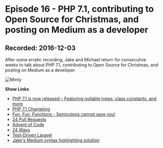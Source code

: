 # Episode 16 - PHP 7.1, contributing to Open Source for Christmas, and posting on Medium as a developer

## Recorded: 2016-12-03

After some erratic recording, Jake and Michael return for consecutive weeks to talk about PHP 7.1, contributing to Open Source for Christmas, and posting on Medium as a developer.

![Minty](http://d.pr/i/V93u+)

**Show Links**

* [PHP 7.1 is now released – Featuring nullable types, class constants, and more](https://laravel-news.com/php-7-1)
* [PHP 7.1 Changelog](http://www.php.net/ChangeLog-7.php#7.1.0)
* [Fun, Fun, Functions - Semicolons cannot save you!](https://www.youtube.com/watch?v=Qlr-FGbhKaI)
* [24 Pull Requests](https://24pullrequests.com)
* [Advent of Code](http://adventofcode.com)
* [24 Ways](https://24ways.org)
* [Test-Driven Laravel](https://adamwathan.me/test-driven-laravel/)
* [Jake's Medium syntax highlighting solution](https://github.com/JacobBennett/MediumSyntaxHighlight)